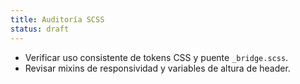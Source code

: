 ```yaml
---
title: Auditoría SCSS
status: draft
---
```


- Verificar uso consistente de tokens CSS y puente `_bridge.scss`.
- Revisar mixins de responsividad y variables de altura de header.

